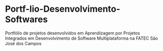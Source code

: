 # Portf-lio-Desenvolvimento-Softwares
Portfólio de projetos desenvolvidos em Aprendizagem por Projetos Integrados em Desenvolvimento de Software Multiplataforma na FATEC São José dos Campos
